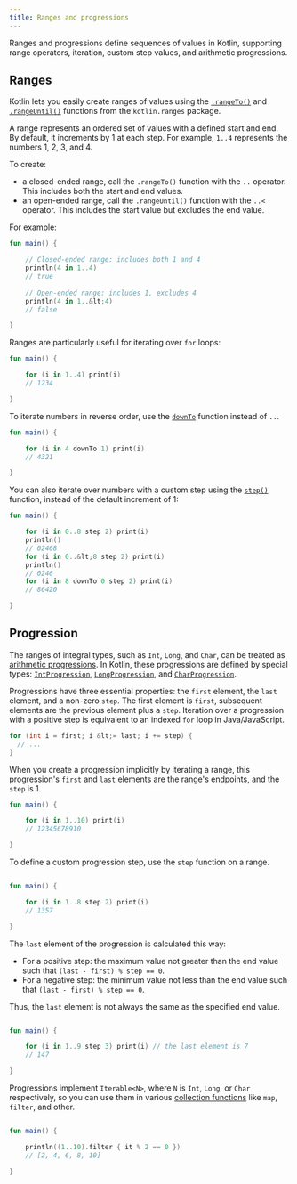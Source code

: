```yaml
---
title: Ranges and progressions
---
```



Ranges and progressions define sequences of values in Kotlin, supporting range operators, iteration, custom step values, and arithmetic progressions.

## Ranges

Kotlin lets you easily create ranges of values using the [`.rangeTo()`](https://kotlinlang.org/api/latest/jvm/stdlib/kotlin.ranges/range-to.html)
and [`.rangeUntil()`](https://kotlinlang.org/api/latest/jvm/stdlib/kotlin.ranges/range-until.html) functions from the 
`kotlin.ranges` package. 

A range represents an ordered set of values with a defined start and end. By default, it increments by 1 at each step.
For example, `1..4` represents the numbers 1, 2, 3, and 4.

To create:

* a closed-ended range, call the `.rangeTo()` function with the `..` operator. This includes both the start and end values.
* an open-ended range, call the `.rangeUntil()` function with the `..<` operator. This includes the start value but excludes the end value.

For example:

```kotlin
fun main() {

    // Closed-ended range: includes both 1 and 4
    println(4 in 1..4)
    // true
    
    // Open-ended range: includes 1, excludes 4
    println(4 in 1..&lt;4)
    // false

}
```


Ranges are particularly useful for iterating over `for` loops:

```kotlin
fun main() {

    for (i in 1..4) print(i)
    // 1234

}
```


To iterate numbers in reverse order, use the [`downTo`](https://kotlinlang.org/api/latest/jvm/stdlib/kotlin.ranges/down-to.html)
function instead of `..`.

```kotlin
fun main() {

    for (i in 4 downTo 1) print(i)
    // 4321

}
```


You can also iterate over numbers with a custom step using the
[`step()`](https://kotlinlang.org/api/latest/jvm/stdlib/kotlin.ranges/step.html) function, instead of the default increment of 1:

```kotlin
fun main() {

    for (i in 0..8 step 2) print(i)
    println()
    // 02468
    for (i in 0..&lt;8 step 2) print(i)
    println()
    // 0246
    for (i in 8 downTo 0 step 2) print(i)
    // 86420

}
```


## Progression

The ranges of integral types, such as `Int`, `Long`, and `Char`, can be treated as
[arithmetic progressions](https://en.wikipedia.org/wiki/Arithmetic_progression).
In Kotlin, these progressions are defined by special types: [`IntProgression`](https://kotlinlang.org/api/latest/jvm/stdlib/kotlin.ranges/-int-progression/index.html),
[`LongProgression`](https://kotlinlang.org/api/latest/jvm/stdlib/kotlin.ranges/-long-progression/index.html),
and [`CharProgression`](https://kotlinlang.org/api/latest/jvm/stdlib/kotlin.ranges/-char-progression/index.html).

Progressions have three essential properties: the `first` element, the `last` element, and a non-zero `step`.
The first element is `first`, subsequent elements are the previous element plus a `step`. 
Iteration over a progression with a positive step is equivalent to an indexed `for` loop in Java/JavaScript.

```java
for (int i = first; i &lt;= last; i += step) {
  // ...
}
```

When you create a progression implicitly by iterating a range, this progression's `first` and `last` elements are the
range's endpoints, and the `step` is 1.

```kotlin
fun main() {

    for (i in 1..10) print(i)
    // 12345678910

}
```


To define a custom progression step, use the `step` function on a range.

```kotlin

fun main() {

    for (i in 1..8 step 2) print(i)
    // 1357

}
```


The `last` element of the progression is calculated this way:
* For a positive step: the maximum value not greater than the end value such that `(last - first) % step == 0`.
* For a negative step: the minimum value not less than the end value such that `(last - first) % step == 0`.

Thus, the `last` element is not always the same as the specified end value.

```kotlin

fun main() {

    for (i in 1..9 step 3) print(i) // the last element is 7
    // 147

}
```


Progressions implement `Iterable<N>`, where `N` is `Int`, `Long`, or `Char` respectively, so you can use them in various
[collection functions](collection-operations.md) like `map`, `filter`, and other.

```kotlin

fun main() {

    println((1..10).filter { it % 2 == 0 })
    // [2, 4, 6, 8, 10]

}
```


